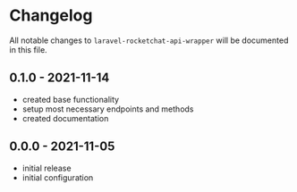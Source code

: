 # Changelog

All notable changes to `laravel-rocketchat-api-wrapper` will be documented in this file.

## 0.1.0 - 2021-11-14
- created base functionality
- setup most necessary endpoints and methods
- created documentation

## 0.0.0 - 2021-11-05
- initial release
- initial configuration
